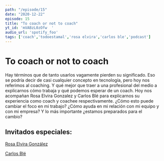 ```yaml
---
path: "/episode/15"
date: "2020-12-22"
episode: 15
title: "To coach or not to coach"
yt_id: 'mVABzL0zOfw  '
audio_url: 'spotify_foo'
tags: ['coach','todoestamal','rosa elvira','carlos ble','podcast']
---
```

# To coach or not to coach

Hay términos que de tanto usarlos vagamente pierden su significado. Eso se podría decir de casi cualquier concepto en tecnología, pero hoy nos referimos al coaching. Y qué mejor que traer a una profesional del medio a explicarnos cómo trabaja y qué podemos esperar de un coach. Hoy nos acompañan Rosa Elvira Gonzalez y Carlos Blé para explicarnos su experiencia como coach y coachee respectivamente. ¿Cómo esto puede cambiar el foco en mi trabajo? ¿Cómo ayuda en mi relación con mi equipo y con mi empresa? Y lo más importante ¿estamos preparados para el cambio?

## Invitados especiales:
[Rosa Elvira González](https://twitter.com/rosaelviraglezp)

[Carlos Blé](https://twitter.com/carlosble)
